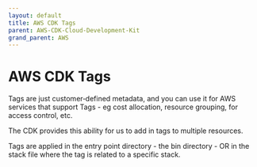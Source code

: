 ```yaml
---
layout: default
title: AWS CDK Tags
parent: AWS-CDK-Cloud-Development-Kit
grand_parent: AWS
---
```


# AWS CDK Tags

Tags are just customer‑defined metadata, and you can use it for AWS services that support Tags - eg cost allocation, resource grouping, for access control, etc.

The CDK provides this ability for us to add in tags to multiple resources.

Tags are applied in the entry point directory - the bin directory - OR in the stack file where the tag is related to a specific stack.
